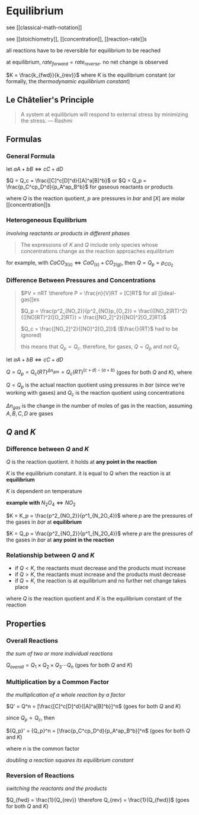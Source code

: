 # Equilibrium

see [[classical-math-notation]]

see [[stoichiometry]], [[concentration]], [[reaction-rate]]s

all reactions have to be reversible for equilibrium to be reached

at equilibrium, $rate_{forward} = rate_{reverse}$. no net change is observed

$K = \frac{k_{fwd}}{k_{rev}}$ where $K$ is the equilibrium constant (or formally, the _thermodynamic equilibrium constant_)

## Le Châtelier's Principle

> A system at equilibrium will respond to external stress by minimizing the stress. &mdash; Rashmi

## Formulas

### General Formula

let $aA + bB \Leftrightarrow cC + dD$

$Q = Q_c = \frac{[C]^c[D]^d}{[A]^a[B]^b}$ or $Q = Q_p = \frac{p_C^cp_D^d}{p_A^ap_B^b}$ for gaseous reactants or products

where $Q$ is the reaction quotient, $p$ are pressures in $bar$ and $[X]$ are molar [[concentration]]s

### Heterogeneous Equilibrium

_involving reactants or products in different phases_

> The expressions of $K$ and $Q$ include only species whose concentrations change as the reaction approaches equilibrium

for example, with $CaCO_{3(s)} \Leftrightarrow CaO_{(s)} + CO_{2(g)}$, then $Q = Q_p = p_{CO_2}$

### Difference Between Pressures and Concentrations

> $PV = nRT \therefore P = \frac{n}{V}RT = [C]RT$ for all [[ideal-gas]]es
>
> $Q_p = \frac{p^2_{NO_2}}{p^2_{NO}p_{O_2}} = \frac{([NO_2]RT)^2}{([NO]RT)^2([O_2]RT)} = \frac{[NO_2]^2}{[NO]^2[O_2]RT}$
>
> $Q_c = \frac{[NO_2]^2}{[NO]^2[O_2]}$ ($\frac{}{RT}$ had to be ignored)
>
> this means that $Q_p \propto Q_c$.
> therefore, for gases, $Q = Q_p$ and _not_ $Q_c$

let $aA + bB \Leftrightarrow cC + dD$

$Q = Q_p = Q_c(RT)^{\Delta n_{gas}} = Q_c(RT)^{(c + d) - (a + b)}$ (goes for both $Q$ and $K$), where

$Q = Q_p$ is the actual reaction quotient using pressures in $bar$ (since we're working with gases) and $Q_c$ is the reaction quotient using concentrations

$\Delta n_{gas}$ is the change in the number of moles of gas in the reaction, assuming $A, B, C, D$ are gases

## $Q$ and $K$

### Difference between $Q$ and $K$

$Q$ is the reaction quotient. it holds at **any point in the reaction**

$K$ is the equilibrium constant. it is equal to $Q$ when the reaction is at **equilibrium**

$K$ is dependent on temperature

**example with** $N_2O_4 \Leftrightarrow NO_2$

$K = K_p = \frac{p^2_{NO_2}}{p^1_{N_2O_4}}$ where $p$ are the pressures of the gases in $bar$ at **equilibrium**

$K = Q_p = \frac{p^2_{NO_2}}{p^1_{N_2O_4}}$ where $p$ are the pressures of the gases in $bar$ at **any point in the reaction**

### Relationship between $Q$ and $K$

- if $Q < K$, the reactants must decrease and the products must increase
- if $Q > K$, the reactants must increase and the products must decrease
- if $Q = K$, the reaction is at equilibrium and no further net change takes place

where $Q$ is the reaction quotient and $K$ is the equilibrium constant of the reaction

## Properties

### Overall Reactions

_the sum of two or more individual reactions_

$Q_{overall} = Q_1 \times Q_2 \times Q_3 \dotsm Q_n$ (goes for both $Q$ and $K$)

### Multiplication by a Common Factor

_the multiplication of a whole reaction by a factor_

$Q' = Q^n = [\frac{[C]^c[D]^d}{[A]^a[B]^b}]^n$ (goes for both $Q$ and $K$)

since $Q_p \propto Q_c$, then

${Q_p}' = {Q_p}^n = [\frac{p_C^cp_D^d}{p_A^ap_B^b}]^n$ (goes for both $Q$ and $K$)

where $n$ is the common factor

_doubling a reaction squares its equilibrium constant_

### Reversion of Reactions

_switching the reactants and the products_

$Q_{fwd} = \frac{1}{Q_{rev}} \therefore Q_{rev} = \frac{1}{Q_{fwd}}$ (goes for both $Q$ and $K$)
